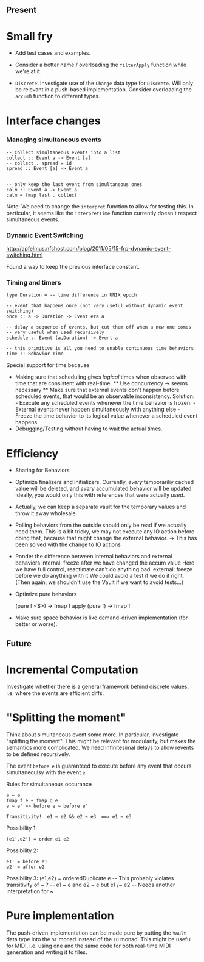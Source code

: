 Present
-------

Small fry
=========
* Add test cases and examples.
* Consider a better name / overloading the `filterApply` function while we're at it.

* `Discrete`: Investigate use of the `Change` data type for `Discrete`. Will only be relevant in a push-based implementation. Consider overloading the `accumD` function to different types.


Interface changes
=================

### Managing simultaneous events

    -- Collect simultaneous events into a list
    collect :: Event a -> Event [a]
    -- collect . spread = id
    spread :: Event [a] -> Event a


    -- only keep the last event from simultaneous ones
    calm :: Event a -> Event a
    calm = fmap last . collect

Note: We need to change the `interpret` function to allow for testing this. In particular, it seems like the `interpretTime` function currently doesn't respect simultaneous events.

### Dynamic Event Switching
http://apfelmus.nfshost.com/blog/2011/05/15-frp-dynamic-event-switching.html

Found a way to keep the previous interface constant.


### Timing and timers

    type Duration = -- time difference in UNIX epoch

    -- event that happens once (not very useful without dynamic event switching)
    once :: a -> Duration -> Event era a

    -- delay a sequence of events, but cut them off when a new one comes
    -- very useful when used recursively
    schedule :: Event (a,Duration) -> Event a

    -- this primitive is all you need to enable continuous time behaviors
    time :: Behavior Time

Special support for time because

* Making sure that scheduling gives *logical* times when observed with  time  that are consistent with real-time.
** Use concurrency -> seems necessary
** Make sure that external events don't happen before scheduled events,
    that would be an observable inconsistency.
    Solution:
        - Execute any scheduled events whenever the  time  behavior is frozen.
        - External events never happen simultaneously with anything else
        - Freeze the  time  behavior to its logical value whenever a scheduled
          event happens.
* Debugging/Testing without having to wait the actual times.


Efficiency
==========
* Sharing for Behaviors

* Optimize finalizers and initializers.
  Currently, *every* temporariliy cached value will be deleted,
  and *every* accumulated behavior will be updated.
  Ideally, you would only this with references that were actually *used*.
* Actually, we can keep a separate vault for the temporary values
  and throw it away wholesale.

* Polling behaviors from the outside should only be read if we actually need them.
  This is a bit tricky, we may not execute any IO action before doing that,
  because that might change the external behavior.
    -> This has been solved with the change to IO actions
  
* Ponder the difference between internal behaviors and external behaviors
    internal: freeze after we have changed the accum value
        Here we have full control, reactimate can't do anything bad.
    external: freeze before we do anything with it
  We could avoid a test if we do it right.
  (Then again, we shouldn't use the Vault if we want to avoid tests...)

* Optimize pure behaviors

    (pure f <$>)   -> fmap f
    apply (pure f) -> fmap f

* Make sure space behavior is like demand-driven implementation (for better or worse).


Future
------

Incremental Computation
=======================
Investigate whether there is a general framework behind discrete values, i.e. where the events are efficient diffs.

"Splitting the moment"
====================
Think about simultaneous event some more. In particular, investigate "splitting the moment". This might be relevant for modularity, but makes the semantics more complicated. We need infinitesimal delays to allow revents to be defined recursively.

The event `before e` is guaranteed to execute before any event that occurs simultaneoulsy with the event `e`.

Rules for simultaneous occurance

    e ~ e
    fmap f e ~ fmap g e
    e ~ e' => before e ~ before e'

    Transitivity!  e1 ~ e2 && e2 ~ e3  ==> e1 ~ e3

Possibility 1:

    (e1',e2') = order e1 e2

Possibility 2:

    e1' = before e1
    e2' = after e2

Possibility 3:
    (e1,e2) = orderedDuplicate e
    -- This probably violates transitivity of  ~ ?
    -- e1 ~ e and e2 ~ e  but  e1 /~ e2
    -- Needs another interpretation for  ~


Pure implementation
===================
The push-driven implementation can be made pure by putting the `Vault` data type into the `ST` monad instead of the `IO` monad. This might be useful for MIDI, i.e. using one and the same code for both real-time MIDI generation and writing it to files.




